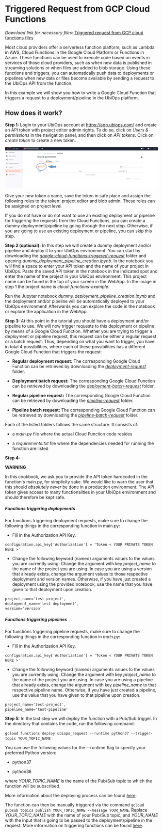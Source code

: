 # Triggered Request from GCP Cloud Functions

_Download link for necessary files_: [Triggered request from GCP cloud functions files](https://download-github.ubiops.com/#!/home?url=https://github.com/UbiOps/cookbook/tree/master/google-cloud-functions-triggered-request/gcp-functions-recipe)

Most cloud providers offer a serverless function platform, such as Lambda in AWS, Cloud Functions in the Google Cloud Platform or Functions in Azure. 
These functions can be used to execute code based on events in services of those cloud providers, such as when new data is published in streaming solutions or when files are added to blob storage.
Using these functions and triggers, you can automatically push data to deployments or pipelines when new data or files become available by sending a request to the UbiOps API from the function.


In this example we will show you how to write a Google Cloud Function that triggers a request to a 
deployment/pipeline in the UbiOps platform.


## How does it work?

**Step 1:** Login to your UbiOps account at https://app.ubiops.com/ and create an API token with project editor
admin rights. To do so, click on *Users & permissions* in the navigation panel, and then click on *API tokens*.
Click on *create token* to create a new token.

![Creating an API token](images/token-in-webapp.png)

Give your new token a name, save the token in safe place and assign the following roles to the token: project editor and blob admin.
These roles can be assigned on project level.

If you do not have or do not want to use an existing deployment or pipeline for triggering the requests from
the Cloud Functions, you can create a dummy deployment/pipeline by going through the next step. Otherwise,
if you are going to use an existing deployment or pipeline, you can skip this step.

**Step 2 (optional):** In this step we will create a dummy deployment and/or pipeline and deploy it to your UbiOps environment.
You can start by downloading the [*google-cloud-functions-triggered-request*](https://download-github.ubiops.com/#!/home?url=https://github.com/UbiOps/cookbook/tree/master/google-cloud-functions-triggered-request/gcp-functions-recipe) folder and opening *dummy_deployment_pipeline_creation.ipynb*. In the notebook you will find a space
to enter your API token and the name of your project in UbiOps. Paste the saved API token in the notebook in the indicated spot
and enter the name of the project in your UbiOps environment. This project name can be found in the top of your screen in the
WebApp. In the image in step 1 the project name is *cloud-functions-example*.

Run the Jupyter notebook *dummy_deployment_pipeline_creation.ipynb* and the deployment and/or pipeline will be automatically deployed to your UbiOps environment!
Afterwards you can explore the code in the notebook or explore the application in the WebApp.

**Step 3:** At this point in the tutorial you should have a deployment and/or pipeline to use.
We will now trigger requests to this deployment or pipeline by means of a Google Cloud Function.
Whether you are trying to trigger a deployment or pipeline request, this request can be either
a regular request or a batch request. Thus, depending on what you want to trigger,
you have in total 4 possibilities, where each of these possibilities has a different Google Cloud Function that triggers the request:

 - **Regular deployment request:** The corresponding Google Cloud Function can be retrieved
 by downloading the [*deployment-request*](https://download-github.ubiops.com/#!/home?url=https://github.com/UbiOps/cookbook/tree/master/google-cloud-functions-triggered-request/gcp-functions-recipe/functions/deployment-request) folder.

 - **Deployment batch request:** The corresponding Google Cloud Function can be retrieved
 by downloading the [*deployment-batch-request*](https://download-github.ubiops.com/#!/home?url=https://github.com/UbiOps/cookbook/tree/master/google-cloud-functions-triggered-request/gcp-functions-recipe/functions/deployment-batch-request) folder.

 - **Regular pipeline request:** The corresponding Google Cloud Function can be retrieved
 by downloading the [*pipeline-request*](https://download-github.ubiops.com/#!/home?url=https://github.com/UbiOps/cookbook/tree/master/google-cloud-functions-triggered-request/gcp-functions-recipe/functions/pipeline-request) folder.
 
 - **Pipeline batch request:** The corresponding Google Cloud Function can be retrieved
 by downloading the [*pipeline-batch-request*](https://download-github.ubiops.com/#!/home?url=https://github.com/UbiOps/cookbook/tree/master/google-cloud-functions-triggered-request/gcp-functions-recipe/functions/pipeline-batch-request) folder.

Each of the listed folders follows the same structure. It consists of:

- a *main.py* file where the actual Cloud Function code resides

- a *requirements.txt* file where the dependencies needed for running the function are listed

**Step 4:**

**WARNING**

In this cookbook, we ask you to provide the API token hardcoded in the function's main.py, for simplicity sake. We would like to warn the user that this should *absolutely never* be done in a production environment.
The API token gives access to many functionalities in your UbiOps environment and should therefore be kept safe.

##### Functions triggering deployments
For functions triggering deployment requests, make sure to change the following things in the corresponding function in main.py:

-  Fill in the Authorization API Key.  
```
configuration.api_key['Authorization'] = 'Token < YOUR PRIVATE TOKEN HERE >'
```

- Change the following keyword (named) arguments values to the values you are currently using:
Change the argument with key *project_name* to the name of the project you are using. In case you are using a version that already exists, change the argument values to those respective deployment and version names.
Otherwise, if you have just created a deployment using the provided notebook, use the name that you have given to that deployment upon creation. 

```
project_name='test-project',
deployment_name='test-deployment',
version='version'
```

##### Functions triggering pipelines
For functions triggering pipeline requests, make sure to change the following things in the corresponding function in *main.py*:

-  Fill in the Authorization API Key.  
```
configuration.api_key['Authorization'] = 'Token < YOUR PRIVATE TOKEN HERE >'
```

-   Change the following keyword (named) arguments values to the values you are currently using.
Change the argument with key *project_name* to the name of the project you are using. In case you are using a pipeline that already exists, change the argument with key *pipeline_name* to that respective pipeline name.
Otherwise, if you have just created a pipeline, use the value that you have given to that pipeline upon creation. 

```
project_name='test-project', 
pipeline_name='test-pipeline'
```

**Step 5:** In the last step we will deploy the function with a Pub/Sub trigger. In the directory 
that contains the code, run the following command:

`gcloud functions deploy ubiops_request --runtime python37 --trigger-topic YOUR_TOPIC_NAME`

You can use the following values for the --runtime flag to specify your preferred Python version:

- python37

- python38

where *YOUR_TOPIC_NAME* is the name of the Pub/Sub topic to which the function will be subscribed.

More information about the deploying process can be found [here](https://cloud.google.com/functions/docs/tutorials/pubsub#deploying_the_function).

The function can then be manually triggered via the command
`gcloud pubsub topics publish YOUR_TOPIC_NAME --message YOUR_NAME`.
Replace *YOUR_TOPIC_NAME* with the name of your Pub/Sub topic, and *YOUR_NAME* with the input that is going to be passed
 to the deployment/pipeline in the request. More information on triggering functions can be found [here](https://cloud.google.com/functions/docs/tutorials/pubsub#triggering_the_function).
